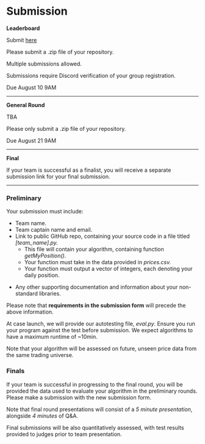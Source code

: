 # Submission

[//]: # (You can submit your GitHub repo [here]&#40;https://forms.gle/GiTtibt3qV4MxWPM8&#41;.)


**Leaderboard** 

[//]: # (Submit [here]&#40;https://docs.google.com/forms/d/e/1FAIpQLSfW38uanZzTMOvfHPKQQDbyohS3oBlVYUAsYlO5cU0LBUsS_Q/viewform?usp=sf_link&#41;)
Submit [here](https://algothon.au/submission)

Please submit a .zip file of your repository. 

Multiple submissions allowed.

Submissions require Discord verification of your group registration. 

Due August 10 9AM


---

**General Round**

[//]: # (Submit [here]&#40;https://docs.google.com/forms/d/e/1FAIpQLSfW38uanZzTMOvfHPKQQDbyohS3oBlVYUAsYlO5cU0LBUsS_Q/viewform?usp=sf_link&#41;) 
TBA

Please only submit a .zip file of your repository.

Due August 21 9AM


---

**Final**

If your team is successful as a finalist, you will receive a separate submission link for your final submission.

---
### Preliminary

Your submission must include:

- Team name.
- Team captain name and email.
- Link to public GitHub repo, containing your source code in a file titled _[team_name].py._
  - This file will contain your algorithm, containing function _getMyPosition()._
  - Your function must take in the data provided in _prices.csv._
  - Your function must output a vector of integers, each denoting your daily position.

[//]: # (- 1 minute video, briefly explaining your algorithm and what strategies you employed.)
[//]: # (  - Team members are not _required_ to be in the video - voiceovers will suffice.)
- Any other supporting documentation and information about your non-standard libraries.

Please note that **requirements in the submission form** will precede the above information.

At case launch, we will provide our autotesting file, _eval.py_. Ensure you run your program against the test before submission. We expect algorithms to have a maximum runtime of ~10min.

Note that your algorithm will be assessed on future, unseen price data from the same trading universe.

### Finals

If your team is successful in progressing to the final round, you will be provided the data used to evaluate your algorithm in the preliminary rounds. Please make a submission with the new submission form.

Note that final round presentations will consist of a _5 minute presentation_, alongside _4 minutes_ of Q&A.

Final submissions will be also quantitatively assessed, with test results provided to judges prior to team presentation.
